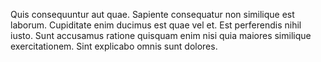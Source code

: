 Quis consequuntur aut quae. Sapiente consequatur non similique est laborum. Cupiditate enim ducimus est quae vel et. Est perferendis nihil iusto. Sunt accusamus ratione quisquam enim nisi quia maiores similique exercitationem. Sint explicabo omnis sunt dolores.